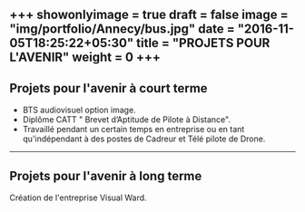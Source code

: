 +++
showonlyimage = true
draft = false
image = "img/portfolio/Annecy/bus.jpg"
date = "2016-11-05T18:25:22+05:30"
title = "PROJETS POUR L'AVENIR"
weight = 0
+++
---
Projets pour l'avenir à court terme
---

- BTS audiovisuel option image.
- Diplôme CATT " Brevet d’Aptitude de Pilote à Distance".
- Travaillé pendant un certain temps en entreprise ou en tant qu'indépendant à des postes de Cadreur et Télé pilote de Drone.

---
Projets pour l'avenir à long terme
---

Création de l'entreprise Visual Ward. 
